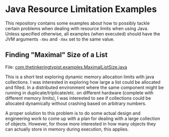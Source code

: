 # Java Resource Limitation Examples

This repository contains some examples about how to possibly tackle certain problems when dealing with resource limits
when using Java. Unless specified otherwise, all examples (when executed) should have the JVM arguments
`-Xms` and `-Xmx` set to the same value.

## Finding "Maximal" Size of a List
File: [com.thetinkeringtypist.examples.MaximalListSize.java](src/com/thetinkeringtypist/examples/MaximalListSize.java)

This is a short test exploring dynamic memory allocation limits with java collections. I was interested in exploring
how large a list could be allocated and filled. In a distributed environment where the same component might be running
in duplicate/triplicate/etc. on different hardware (complete with different memory limits), I was interested to see if
collections could be allocated dynamically without crashing based on arbitrary numbers.

A proper solution to this problem is to do some actual design and engineering work to come up with a plan for dealing
with a large collection of objects. However, for those more interested in how many objects they can actually store in
memory during execution, this applies.

